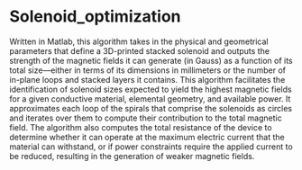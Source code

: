 # Solenoid_optimization
Written in Matlab, this algorithm takes in the physical and geometrical parameters that define a 3D-printed stacked solenoid and outputs the strength of the magnetic fields it can generate (in Gauss) as a function of its total size—either in terms of its dimensions in millimeters or the number of in-plane loops and stacked layers it contains. This algorithm facilitates the identification of solenoid sizes expected to yield the highest magnetic fields for a given conductive material, elemental geometry, and available power. It approximates each loop of the spirals that comprise the solenoids as circles and iterates over them to compute their contribution to the total magnetic field. The algorithm also computes the total resistance of the device to determine whether it can operate at the maximum electric current that the material can withstand, or if power constraints require the applied current to be reduced, resulting in the generation of weaker magnetic fields.
